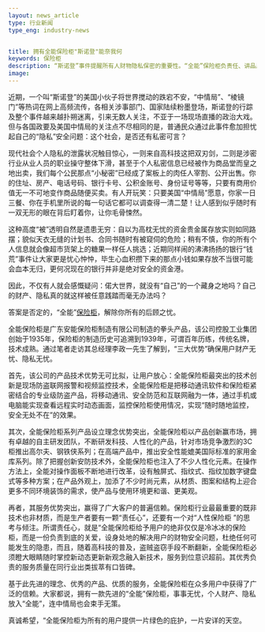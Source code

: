 ```yaml
---
layout: news_article
type: 行业新闻
type_eng: industry-news


title: 拥有全能保险柜"斯诺登"能奈我何
keywords: 保险柜
description: “斯诺登”事件提醒所有人财物隐私保密的重要性。“全能”保险柜负责任、讲品质，服务有口皆碑，为您的财物私权筑起一道牢固的保护墙，值得信赖。
image: 
---
```

近期，一个叫“斯诺登”的美国小伙子将世界搅动的跌宕不安，“中情局”、“棱镜门”等热词在网上高频流传，各相关涉事部门、国家陆续粉墨登场，斯诺登的行踪及整个事件越来越扑朔迷离，引来无数人关注，不亚于一场现场直播的政治大戏。但与各国政要及美国中情局的关注点不尽相同的是，普通民众通过此事件愈加担忧起自己的“隐私”安全问题：这个社会，是否还有私密可言？

现代社会个人隐私的泄露状况触目惊心，一则来自高科技这把双刃剑，二则是涉密行业从业人员的职业操守整体下滑，甚至于个人私密信息已经被作为商品堂而皇之地出卖，我们每个公民那点“小秘密”已经成了案板上的肉任人宰割、公开出售。你的住址、房产、电话号码、银行卡号、公积金账号、身份证号等等，只要有商用价值无一不可地变作商品随便买卖。有人开玩笑：只要美国“中情局”愿意，你家一日三餐、你在手机里所说的每一句话它都可以调查得一清二楚！让人感到似乎随时有一双无形的眼在背后盯着你，让你毛骨悚然。

这种高度“被”透明自然是遗患无穷：自以为高枕无忧的资金贵金属存放实则如同路摆；貌似天衣无缝的计划书、合同书随时有被窥伺的危险；稍有不慎，你的所有个人信息就会像超市货架上的糖果一样任人挑选；近期同样闹的沸沸扬扬的银行“钱荒”事件让大家更是忧心忡忡，毕生心血积攒下来的那点小钱如果存放不当很可能会血本无归，更何况现在的银行并非是绝对安全的资金港。

因此，不仅有人就会感慨疑问：偌大世界，就没有“自己”的一个藏身之地吗？自己的财产、隐私真的就这样被任意践踏而毫无办法吗？

答案是否定的，“全能”<a href="http://www.qnnsafe.com/">保险柜</a>，解除你所有的后顾之忧。

全能保险柜是广东安能保险柜制造有限公司制造的拳头产品，该公司控股工业集团创始于1935年，保险柜的制造历史可追溯到1939年，可谓百年历练，传统名牌，技术成熟。通过笔者走访其总经理李政一先生了解到，“三大优势”确保用户财产无忧、隐私无忧。

首先，该公司的产品技术优势无可比拟，让用户放心：全能保险柜最突出的技术创新是现场防盗联网报警和视频监控技术，全能保险柜是把移动通讯软件和保险柜紧密结合的专业级防盗产品，将移动通讯、安全防范和互联网融为一体，通过手机或电脑能实现查看远程实时动态画面，监控保险柜使用情况，实现“随时随地监控，安全无处不在”的效果。

其次，全能保险柜系列产品设立理念优势突出，全能保险柜以产品创新赢市场，拥有卓越的自主研发团队，不断研发科技、人性化的产品，针对市场竞争激烈的3C柜推出高尔夫、钢铁侠系列；在高端产品中，推出安全性能媲美国际标准的家用金库系列。除了把握创新安防技术外，全能保险柜也注入了不少人性化元素。在操作方法上，全能对操作面板不断地进行改革，设有触屏式、指纹式、指纹加数字键盘式等多种方案；在产品外观上，加添了不少时尚元素，从材质、图案和结构上迎合更多不同环境装饰的需求，使产品与使用环境更和谐、更美观。

再者，其服务优势突出，赢得了广大客户的普遍信赖。保险柜行业最最重要的既非技术也非材质，而是生产者要有一颗“责任心”，还要有一个对“人性保险柜 ”的思考与倾注。所谓责任心，就是“全能保险柜给予用户的绝非仅仅是冷冰冰的保险柜，而是一份负责到底的关爱，设身处地的解决用户的财物安全问题，杜绝任何可能发生的隐患，而且，随着高科技的普及，盗贼盗窃手段不断翻新，全能保险柜必须瞪大眼睛随时掌控新动态更新新观念融入新技术，服务到位意识超前。其优秀负责的服务质量在同行业出类拔萃有口皆碑。

基于此先进的理念、优秀的产品、优质的服务，全能保险柜在众多用户中获得了广泛的信赖。大家都说，拥有一款先进的“全能”保险柜，事事无忧，个人财产、隐私放入“全能”，连中情局也会束手无策。

真诚希望，“全能保险柜为所有的用户提供一片绿色的庇护，一片安详的天空。
